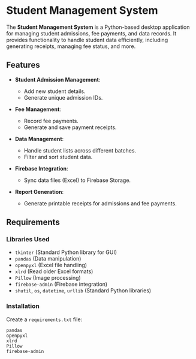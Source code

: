 # Student Management System

The **Student Management System** is a Python-based desktop application for managing student admissions, fee payments, and data records. It provides functionality to handle student data efficiently, including generating receipts, managing fee status, and more.

## Features

- **Student Admission Management**:
  - Add new student details.
  - Generate unique admission IDs.

- **Fee Management**:
  - Record fee payments.
  - Generate and save payment receipts.

- **Data Management**:
  - Handle student lists across different batches.
  - Filter and sort student data.

- **Firebase Integration**:
  - Sync data files (Excel) to Firebase Storage.

- **Report Generation**:
  - Generate printable receipts for admissions and fee payments.

## Requirements

### Libraries Used

- `tkinter` (Standard Python library for GUI)
- `pandas` (Data manipulation)
- `openpyxl` (Excel file handling)
- `xlrd` (Read older Excel formats)
- `Pillow` (Image processing)
- `firebase-admin` (Firebase integration)
- `shutil`, `os`, `datetime`, `urllib` (Standard Python libraries)

### Installation

Create a `requirements.txt` file:
```plaintext
pandas
openpyxl
xlrd
Pillow
firebase-admin
